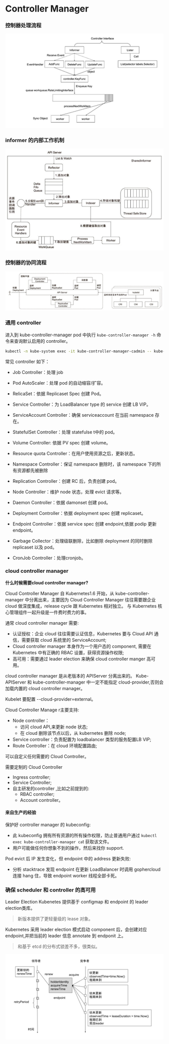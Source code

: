 # Controller Manager



### 控制器处理流程

![](assets/controller-process.png)



### informer 的内部工作机制

![](assets/informer-process.jpg)



### 控制器的协同流程

![](assets/controller-process.jpg)



### 通用 controller

进入到  kube-controller-manager pod 中执行 `kube-controller-manager -h` 命令来查询默认启用的 controller。

```bash
kubectl -n kube-system exec -it kube-controller-manager-cadmin -- kube-controller-manager -h
```



常见 controller 如下：

* Job Controller：处理 job
* Pod AutoScaler：处理 pod 的自动缩容/扩容。
* RelicaSet：依据 Replicaset Spec 创建 Pod。
* Service Controller：为 LoadBalancer type 的 service 创建 LB VIP。
* ServiceAccount Controller：确保 serviceaccount 在当前 namespace 存在。
* StatefulSet Controller：处理 statefulse t中的 pod。
* Volume Controller: 依据 PV spec 创建 volume。
* Resource quota Controller：在用户使用资源之后，更新状态。

* Namespace Controller：保证 namespace 删除时，该 namespace 下的所有资源都先被删除
* Replication Controller：创建 RC 后，负责创建 pod。
* Node Controller：维护 node 状态，处理 evict 请求等。
* Daemon Controller：依据 damonset 创建 pod。
* Deployment Controller：依据 deployment spec 创建 replicaset。
* Endpoint Controller：依据 service spec 创建 endpoint,依据 podip 更新 endpoint。
* Garbage Collector：处理级联删除，比如删除 deployment 的同时删除 replicaset 以及 pod。
* CronJob Controller：处理cronjob。



### cloud controller manager

**什么时候需要cloud controller manager?**

Cloud Controller Manager 自 Kubernetes1.6 开始，从 kube-controller-manager 中分离出来，主要因为 Cloud Controller Manager 往往需要跟企业 cloud 做深度集成，release cycle 跟 Kubernetes 相对独立。
与 Kubernetes 核心管理组件一起升级是一件费时费力的事。

通常 cloud controller manager 需要:

* 认证授权：企业 cloud 往往需要认证信息，Kubernetes 要与 Cloud API 通信，需要获取 cloud 系统里的 ServiceAccount;
* Cloud controller manager 本身作为一个用户态的 component, 需要在 Kubernetes 中有正确的 RBAC 设置，获得资源操作权限;
* 高可用：需要通过 leader election 来确保 cloud controller manger 高可用。



cloud controller manager 是从老版本的 APIServer 分离出来的。
Kube-APIServer 和 kube-controller-manager 中一定不能指定 cloud-provider,否则会加载内置的 cloud controller manager。

Kubelet 要配置 --cloud-provider=external。

Cloud Controller Manage r主要支持:

* Node controller：
  * 访问 cloud API,来更新 node 状态;
  * 在 cloud 删除该节点以后，从 kubernetes 删除 node;
* Service controller：负责配置为 loadbalancer 类型的服务配置LB VIP;
* Route Controller：在 cloud 环境配置路由;

可以自定义任何需要的 Cloud Controller。

需要定制的 Cloud Controller

* Ingress controller;
* Service Controller;
* 自主研发的controller ,比如之前提到的:
  * RBAC controller;
  * Account controller。



#### 来自生产的经验

保护好 controller manager 的 kubeconfig:

* 此 kubeconfig 拥有所有资源的所有操作权限，防止普通用户通过 `kubectl exec kube-controller-manager ca`t 获取该文件。
* 用户可能做任何你想象不到的操作，然后来找你 support.

Pod evict 后 IP 发生变化，但 endpoint 中的 address 更新失败:

* 分析 stacktrace 发现 endpoint 在更新 LoadBalancer 时调用 gophercloud 连接 hang 住，导致 endpoint worker 线程全部卡死。





### 确保 scheduler 和 controller 的高可用

Leader Election
Kubenetes 提供基于 configmap 和 endpoint 的 leader election类库。

> 新版本提供了更轻量级的 lease 对象。

Kubernetes 采用 leader election 模式启动 component 后，会创建对应 endpoint,并把当前的
leader 信息 annotate 到 endponit 上。

> 和基于 etcd 的分布式锁差不多，很类似。

![](assets/leader-election.png)